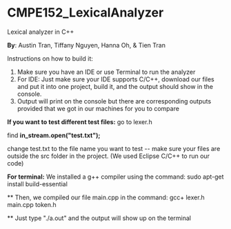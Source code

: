 # CMPE152_LexicalAnalyzer
Lexical analyzer in C++

**By**: Austin Tran, Tiffany Nguyen, Hanna Oh, & Tien Tran

Instructions on how to build it:
1. Make sure you have an IDE or use Terminal to run the analyzer
2. For IDE: Just make sure your IDE supports C/C++, download our files and put it into one project, build it, and the output should show in the console.
3. Output will print on the console but there are corresponding outputs provided that we got in our machines for you to compare


**If you want to test different test files:**
go to lexer.h

find  **in_stream.open("test.txt");**

change test.txt to the file name you want to test -- make sure your files are outside the src folder in the project. (We used Eclipse C/C++ to run our code)


**For terminal:**
We installed a g++ compiler using the command: sudo apt-get install build-essential

** Then, we compiled our file main.cpp in the command: gcc+ lexer.h main.cpp token.h

** Just type "./a.out" and the output will show up on the terminal
